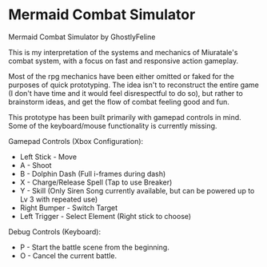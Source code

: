 # Mermaid Combat Simulator
Mermaid Combat Simulator by GhostlyFeline

This is my interpretation of the systems and mechanics of Miuratale's combat system, with a focus on fast and responsive action gameplay.

Most of the rpg mechanics have been either omitted or faked for the purposes of quick prototyping.  The idea isn't to reconstruct the entire game (I don't have time and it would feel disrespectful to do so), but rather to brainstorm ideas, and get the flow of combat feeling good and fun.

This prototype has been built primarily with gamepad controls in mind.  Some of the keyboard/mouse functionality is currently missing.

Gamepad Controls (Xbox Configuration):
* Left Stick - Move
* A - Shoot
* B - Dolphin Dash (Full i-frames during dash)
* X - Charge/Release Spell (Tap to use Breaker)
* Y - Skill (Only Siren Song currently available, but can be powered up to Lv 3 with repeated use)
* Right Bumper - Switch Target
* Left Trigger - Select Element (Right stick to choose)

Debug Controls (Keyboard):
* P - Start the battle scene from the beginning.
* O - Cancel the current battle.